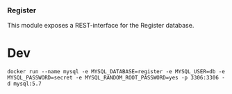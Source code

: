 ### Register ###

This module exposes a REST-interface for the Register database.

Dev
===
```docker run --name mysql -e MYSQL_DATABASE=register -e MYSQL_USER=db -e MYSQL_PASSWORD=secret -e MYSQL_RANDOM_ROOT_PASSWORD=yes -p 3306:3306 -d mysql:5.7```